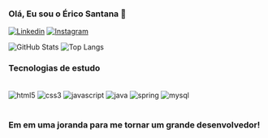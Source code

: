 
### Olá, Eu sou o Érico Santana 🤙 

[![Linkedin](https://img.shields.io/badge/LinkedIn-0077B5?style=for-the-badge&logo=linkedin&logoColor=white)](https://www.linkedin.com/in/erico-santana-6267b419b/)
[![Instagram](https://img.shields.io/badge/Instagram-E4405F?style=for-the-badge&logo=instagram&logoColor=white)](https://img.shields.io/badge/Instagram-E4405F?style=for-the-badge&logo=instagram&logoColor=white)

![GitHub Stats](https://github-readme-stats.vercel.app/api?username=erico-lt&show_icons=true&theme=dracula)
![Top Langs](https://github-readme-stats.vercel.app/api/top-langs/?username=erico-Lt&layout=compact)

### Tecnologias de estudo

<div><br/>
<img style= "display: inline" align="center" alt="html5" src="https://img.shields.io/badge/HTML-239120?style=for-the-badge&logo=html5&logoColor=white"/> 
<img style= "display: inline" align="center" alt="css3" src="https://img.shields.io/badge/CSS-239120?&style=for-the-badge&logo=css3&logoColor=white"/> 
<img style= "display: inline" align="center" alt="javascript" src="https://img.shields.io/badge/JavaScript-F7DF1E?style=for-the-badge&logo=javascript&logoColor=black"/>
<img style= "display: inline" align="center" alt="java" src="https://img.shields.io/badge/Java-ED8B00?style=for-the-badge&logo=openjdk&logoColor=white"/>
<img style= "display: inline" align="center" alt="spring" src="https://img.shields.io/badge/Spring-6DB33F?style=for-the-badge&logo=spring&logoColor=white"/>
<img style= "display: inline" align="center" alt="mysql" src="https://img.shields.io/badge/MySQL-00000F?style=for-the-badge&logo=mysql&logoColor=white"/>
</div> <br/>

### Em em uma joranda para me tornar um grande desenvolvedor!
